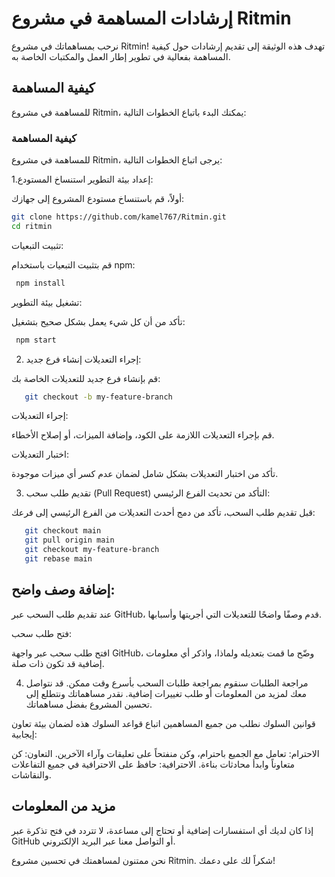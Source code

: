 # إرشادات المساهمة في مشروع Ritmin
نرحب بمساهماتك في مشروع Ritmin! تهدف هذه الوثيقة إلى تقديم إرشادات حول كيفية المساهمة بفعالية في تطوير إطار العمل والمكتبات الخاصة به.
## كيفية المساهمة

للمساهمة في مشروع Ritmin، يمكنك البدء باتباع الخطوات التالية:

### كيفية المساهمة
للمساهمة في مشروع Ritmin، يرجى اتباع الخطوات التالية:

 1.إعداد بيئة التطوير
استنساخ المستودع:

أولاً، قم باستنساخ مستودع المشروع إلى جهازك:
   ```bash
   git clone https://github.com/kamel767/Ritmin.git
   cd ritmin
   ```
   تثبيت التبعيات:

قم بتثبيت التبعيات باستخدام npm:
  ```bash
   npm install
   ```
  تشغيل بيئة التطوير:

تأكد من أن كل شيء يعمل بشكل صحيح بتشغيل:

  ```bash
   npm start
   ```
   2. إجراء التعديلات
إنشاء فرع جديد:

قم بإنشاء فرع جديد للتعديلات الخاصة بك:
 ```bash
    git checkout -b my-feature-branch
 ```
 إجراء التعديلات:

قم بإجراء التعديلات اللازمة على الكود، وإضافة الميزات، أو إصلاح الأخطاء.

اختبار التعديلات:

تأكد من اختبار التعديلات بشكل شامل لضمان عدم كسر أي ميزات موجودة.

3. تقديم طلب سحب (Pull Request)
التأكد من تحديث الفرع الرئيسي:

قبل تقديم طلب السحب، تأكد من دمج أحدث التعديلات من الفرع الرئيسي إلى فرعك:
 ```bash
    git checkout main
    git pull origin main
    git checkout my-feature-branch
    git rebase main

 ```
##  إضافة وصف واضح:

عند تقديم طلب السحب عبر GitHub، قدم وصفًا واضحًا للتعديلات التي أجريتها وأسبابها.

فتح طلب سحب:

افتح طلب سحب عبر واجهة GitHub، وضّح ما قمت بتعديله ولماذا، واذكر أي معلومات إضافية قد تكون ذات صلة.

4. مراجعة الطلبات
سنقوم بمراجعة طلبات السحب بأسرع وقت ممكن. قد نتواصل معك لمزيد من المعلومات أو طلب تغييرات إضافية. نقدر مساهماتك ونتطلع إلى تحسين المشروع بفضل مساهماتك.

قوانين السلوك
نطلب من جميع المساهمين اتباع قواعد السلوك هذه لضمان بيئة تعاون إيجابية:

الاحترام: تعامل مع الجميع باحترام، وكن منفتحاً على تعليقات وآراء الآخرين.
التعاون: كن متعاوناً وابدأ محادثات بناءة.
الاحترافية: حافظ على الاحترافية في جميع التفاعلات والنقاشات.
## مزيد من المعلومات
إذا كان لديك أي استفسارات إضافية أو تحتاج إلى مساعدة، لا تتردد في فتح تذكرة عبر GitHub أو التواصل معنا عبر البريد الإلكتروني.

نحن ممتنون لمساهمتك في تحسين مشروع Ritmin. شكراً لك على دعمك!

